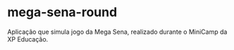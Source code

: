 # mega-sena-round
Aplicação que simula jogo da Mega Sena, realizado durante o MiniCamp da XP Educação.

